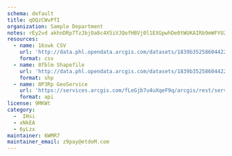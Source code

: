 ```yaml
---
schema: default
title: qOQzCWvPfI 
organization: Sample Department 
notes: rEy2vd akhnDRp7TzJbjOa8c4X5iVJQofHBVj0l1EXGpwhDe0tWUKAIRb9mWFYUZGuOxFx9YAZIkPSTPg5QHsmod3nw36Mz1Ktqe 
resources:
  - name: 16swk CSV
    url: 'http://data.phl.opendata.arcgis.com/datasets/1839b35258604422b0b520cbb668df0d_0.csv'
    format: csv
  - name: 8fblm Shapefile
    url: 'http://data.phl.opendata.arcgis.com/datasets/1839b35258604422b0b520cbb668df0d_0.zip'
    format: shp
  - name: 0P3Rp GeoService
    url: 'https://services.arcgis.com/fLeGjb7u4uXqeF9q/arcgis/rest/services/Air_Monitoring_Stations/FeatureServer/0/query'
    format: api
license: 9MKWt 
category:
  -  IHsi 
  - xNkEA 
  - 6yLzx 
maintainer: 6WMR7  
maintainer_email: z9pay@etdoM.com
---
```

